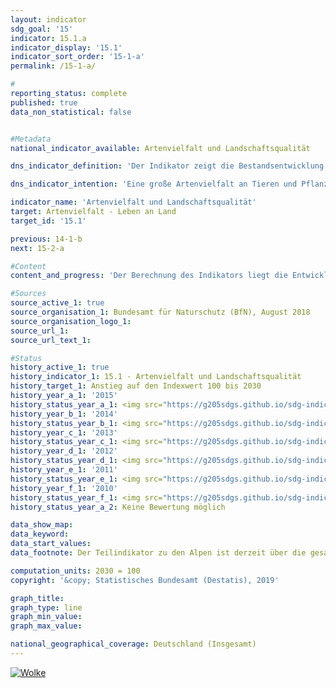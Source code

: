 ```yaml
---                   
layout: indicator                   
sdg_goal: '15'                   
indicator: 15.1.a                   
indicator_display: '15.1'                   
indicator_sort_order: '15-1-a'                   
permalink: /15-1-a/                   

#                   
reporting_status: complete                   
published: true                   
data_non_statistical: false                   


#Metadata                   
national_indicator_available: Artenvielfalt und Landschaftsqualität                   

dns_indicator_definition: 'Der Indikator zeigt die Bestandsentwicklung für 51 ausgewählte Vogelarten in Form eines Index.'                   

dns_indicator_intention: 'Eine große Artenvielfalt an Tieren und Pflanzen ist eine wesentliche Voraussetzung für einen leistungsfähigen Naturhaushalt und bildet eine wichtige Lebensgrundlage des Menschen. Um die Artenvielfalt und gleichzeitig die Lebensqualität des Menschen zu erhalten, ist das vorläufige Ziel der Bundesregierung ein Indexwert von 100 bis zum Jahr 2030 – ursprünglich sollte dieser Zielwert bereits bis 2015 erreicht werden. Es ist vorgesehen, bis zum Jahr 2020 die Höhe dieses Zielwertes zu überprüfen und gegebenenfalls anzupassen.'                   

indicator_name: 'Artenvielfalt und Landschaftsqualität'                   
target: Artenvielfalt - Leben an Land                   
target_id: '15.1'                   

previous: 14-1-b                   
next: 15-2-a                   

#Content                    
content_and_progress: 'Der Berechnung des Indikators liegt die Entwicklung der Bestände von 51 Vogelarten zugrunde, die die wichtigsten Landschafts- und Lebensraumtypen in Deutschland repräsentieren: je zehn Arten für die Teilindikatoren zu Agrarland, zu Siedlungen, zu Binnengewässern, zu Küsten und Meeren sowie elf Arten für Wälder. Aufgrund einer unsicheren Datenlage wird derzeit der Lebensraum Alpen nicht berücksichtigt.<br><br>Die Bestandsgröße je Art wird jährlich aus den Ergebnissen von Programmen des Vogelmonitorings vom Dachverband Deutscher Avifaunisten (DDA) in Zusammenarbeit mit dem Bundesamt für Naturschutz (BfN) berechnet und in Relation zur Größe des Bestandszielwerts gesetzt. Der Bestandszielwert wurde durch ein Expertengremium für jede Vogelart – ursprünglich für das Jahr 2015 – festgelegt. Die historischen Werte für 1970 und 1975 sind rekonstruiert.<br><br>Für jeden Teilindikator wird der arithmetische Mittelwert der Zielerreichungsgrade über alle zehn bzw. elf ausgewählten Vogelarten gebildet. Der Gesamtindikator errechnet sich aus einer gewichteten Summierung der Teilindikatoren. Die Gewichtung bezieht sich dabei auf den Flächenanteil des jeweiligen Hauptlebensraum- bzw. Landschaftstyps an der Fläche Deutschlands. Die Zielwerte für die Teilindikatoren und den Gesamtindikator wurden vorläufig unverändert auf das Zieljahr 2030 übertragen.<br><br>Neben Vögeln sind auch andere Arten an eine reichhaltig gegliederte Landschaft mit intakten, nachhaltig genutzten Lebensräumen gebunden, sodass der Indikator indirekt auch die Entwicklung zahlreicher weiterer Arten in der Landschaft und die Nachhaltigkeit der Landnutzung abbildet.<br><br>Der Wert des Indikators für Artenvielfalt und Landschaftsqualität lag im Jahr 1990 deutlich unter den Werten, die für die Jahre 1970 und 1975 rekonstruiert wurden. In den letzten zehn Berichtsjahren (2005 bis 2015) hat sich der Wert des Indikators weiter verschlechtert. Im Jahr 2015 lag er bei 70,3&nbsp;% des Zielwerts. Bei gleichbleibender Entwicklung ist eine Zielerreichung im Jahr 2030 nicht absehbar.<br><br>Im Verlauf der letzten zehn Jahre (von 2005 bis 2015) haben sich die Teilindikatoren für die einzelnen Lebensraumtypen allerdings unterschiedlich entwickelt. Die Teilindikatoren des Agrarlandes (2015: 59,2&nbsp;% des Zielwerts) sowie der Küsten und Meere (2015: 58,5&nbsp;% des Zielwerts) zeigten bis zum Jahr 2014 einen Abwärtstrend – haben sich aber in 2015 wieder leicht erholt. Dies wirkt sich auch deutlich auf den Wert des Gesamtindikators aus.<br><br>Bis auf die Teilindikatoren für Wälder und Binnengewässer blieben alle Teilindikatoren auch deutlich hinter den Vergleichswerten für das Jahr 1990 zurück. Bei der Artenvielfalt und Landschaftsqualität der Wälder sah es im Vergleich zu den anderen Lebensraumtypen zuletzt deutlich besser aus: 2015 wurde hier mit 90,1&nbsp;% des Zielwerts der im Vergleich zu den anderen Teilindikatoren höchste Wert erreicht.'                   

#Sources
source_active_1: true                           
source_organisation_1: Bundesamt für Naturschutz (BfN), August 2018                           
source_organisation_logo_1:                            
source_url_1:                            
source_url_text_1:                            

#Status                   
history_active_1: true                   
history_indicator_1: 15.1 - Artenvielfalt und Landschaftsqualität                   
history_target_1: Anstieg auf den Indexwert 100 bis 2030
history_year_a_1: '2015'                           
history_status_year_a_1: <img src="https://g205sdgs.github.io/sdg-indicators/public/Wettersymbole/Wolke.png" alt="Wolke" />
history_year_b_1: '2014'                           
history_status_year_b_1: <img src="https://g205sdgs.github.io/sdg-indicators/public/Wettersymbole/Blitz.png" alt="Blitz" />
history_year_c_1: '2013'                           
history_status_year_c_1: <img src="https://g205sdgs.github.io/sdg-indicators/public/Wettersymbole/Blitz.png" alt="Blitz" />
history_year_d_1: '2012'                           
history_status_year_d_1: <img src="https://g205sdgs.github.io/sdg-indicators/public/Wettersymbole/Wolke.png" alt="Wolke" />
history_year_e_1: '2011'                           
history_status_year_e_1: <img src="https://g205sdgs.github.io/sdg-indicators/public/Wettersymbole/Blitz.png" alt="Blitz" />
history_year_f_1: '2010'                           
history_status_year_f_1: <img src="https://g205sdgs.github.io/sdg-indicators/public/Wettersymbole/Blitz.png" alt="Blitz" />
history_status_year_a_2: Keine Bewertung möglich

data_show_map: 
data_keyword:                    
data_start_values:                    
data_footnote: Der Teilindikator zu den Alpen ist derzeit über die gesamte Datenreihe ausgesetzt. Die historischen Werte für 1970 und 1975 sind rekonstruiert. Die Zielwerte für die Teilindikatoren und den Gesamtindikator sollen bis zum Jahr 2020 überprüft werden.                   

computation_units: 2030 = 100                   
copyright: '&copy; Statistisches Bundesamt (Destatis), 2019'                   

graph_title:                    
graph_type: line                   
graph_min_value:                    
graph_max_value:                    

national_geographical_coverage: Deutschland (Insgesamt)                   
---
```

<a href="https://nachhaltige-entwicklung-deutschland.github.io/open-sdg-site-starter/status/"><img src="https://g205sdgs.github.io/sdg-indicators/public/Wettersymbole/Wolke.png" alt="Wolke" />                           
</a>